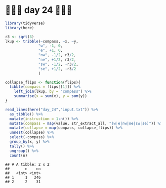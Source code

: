 🎄🎄🎄 day 24 🎄🎄🎄
================

``` r
library(tidyverse)
library(here)

r3 <- sqrt(3)
lkup <- tribble(~compass, ~x, ~y,
               "w", -1, 0,
               "e", +1, 0,
               "nw", -1/2, r3/2,
               "ne", +1/2, r3/2,
               "sw", -1/2, -r3/2,
               "se", +1/2, -r3/2
               )

collapse_flips <- function(flips){
  tibble(compass = flips[[1]]) %>% 
    left_join(lkup, by = "compass") %>% 
    summarise(x = sum(x), y = sum(y))
}

read_lines(here("day_24","input.txt")) %>%
  as_tibble() %>% 
  mutate(instruction = 1:n()) %>% 
  mutate(compass = map(value, str_extract_all, "(w|e|nw|ne|sw|se)")) %>% 
  mutate(collapse = map(compass, collapse_flips)) %>% 
  unnest(collapse) %>% 
  select(-compass) %>% 
  group_by(x, y) %>% 
  tally() %>% 
  ungroup() %>% 
  count(n)
```

    ## # A tibble: 2 x 2
    ##       n    nn
    ##   <int> <int>
    ## 1     1   346
    ## 2     2    31

